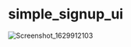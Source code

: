 # simple_signup_ui

![Screenshot_1629912103](https://user-images.githubusercontent.com/87593543/130839940-95a63990-d4ae-4aae-923b-a1c7db920065.png)


